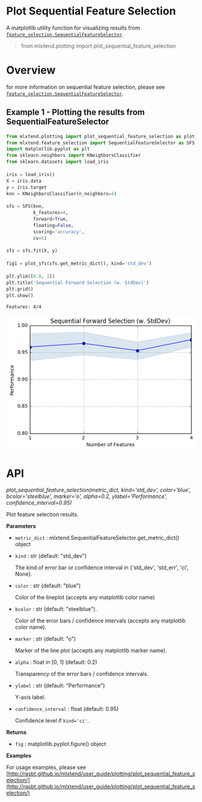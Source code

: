 # Plot Sequential Feature Selection

A matplotlib utility function for visualizing results from [`feature_selection.SequentialFeatureSelector`](`../feature_selection/SequentialFeatureSelector.md`).

> from mlxtend.plotting import plot_sequential_feature_selection

# Overview

for more information on sequential feature selection, please see [`feature_selection.SequentialFeatureSelector`](`../feature_selection/SequentialFeatureSelector.md`).

## Example 1 - Plotting the results from SequentialFeatureSelector


```python
from mlxtend.plotting import plot_sequential_feature_selection as plot_sfs
from mlxtend.feature_selection import SequentialFeatureSelector as SFS
import matplotlib.pyplot as plt
from sklearn.neighbors import KNeighborsClassifier
from sklearn.datasets import load_iris

iris = load_iris()
X = iris.data
y = iris.target
knn = KNeighborsClassifier(n_neighbors=4)

sfs = SFS(knn, 
          k_features=4, 
          forward=True, 
          floating=False, 
          scoring='accuracy',
          cv=5)

sfs = sfs.fit(X, y)

fig1 = plot_sfs(sfs.get_metric_dict(), kind='std_dev')

plt.ylim([0.8, 1])
plt.title('Sequential Forward Selection (w. StdDev)')
plt.grid()
plt.show()
```

    Features: 4/4


![png](plot_sequential_feature_selection_files/plot_sequential_feature_selection_7_1.png)


# API


*plot_sequential_feature_selection(metric_dict, kind='std_dev', color='blue', bcolor='steelblue', marker='o', alpha=0.2, ylabel='Performance', confidence_interval=0.95)*

Plot feature selection results.

**Parameters**

- `metric_dict` : mlxtend.SequentialFeatureSelector.get_metric_dict() object


- `kind` : str (default: "std_dev")

    The kind of error bar or confidence interval in
    {'std_dev', 'std_err', 'ci', None}.

- `color` : str (default: "blue")

    Color of the lineplot (accepts any matplotlib color name)

- `bcolor` : str (default: "steelblue").

    Color of the error bars / confidence intervals
    (accepts any matplotlib color name).

- `marker` : str (default: "o")

    Marker of the line plot
    (accepts any matplotlib marker name).

- `alpha` : float in [0, 1] (default: 0.2)

    Transparency of the error bars / confidence intervals.

- `ylabel` : str (default: "Performance")

    Y-axis label.

- `confidence_interval` : float (default: 0.95)

    Confidence level if `kind='ci'`.

**Returns**

- `fig` : matplotlib.pyplot.figure() object


**Examples**

For usage examples, please see
    [http://rasbt.github.io/mlxtend/user_guide/plotting/plot_sequential_feature_selection/](http://rasbt.github.io/mlxtend/user_guide/plotting/plot_sequential_feature_selection/)


